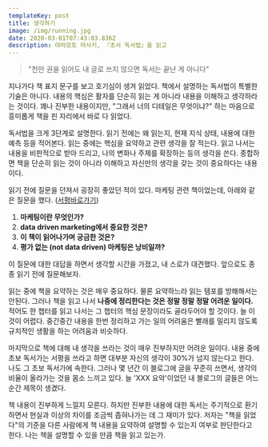 ```yaml
---
templateKey: post
title: 생각하기
image: /img/running.jpg
date: 2020-03-01T07:43:03.836Z
description: 야마모토 마사키, 『초서 독서법』을 읽고
---
```

> "천만 권을 읽어도 내 글로 쓰지 않으면 독서는 끝난 게 아니다"

지나가다 책 표지 문구를 보고 호기심이 생겨 읽었다. 책에서 설명하는 독서법이 특별한 기술은 아니다. 내용의 핵심은 활자를 단순히 읽는 게 아니라 내용을 이해하고 생각하라는 것이다. 꽤나 진부한 내용이지만, "그래서 너의 디테일은 무엇이냐?" 하는 마음으로 흥미롭게 책을 핀 자리에서 바로 다 읽었다.

독서법을 크게 3단계로 설명한다. 읽기 전에는 왜 읽는지, 현재 지식 상태, 내용에 대한 예측 등을 적어본다. 읽는 중에는 핵심을 요약하고 관련 생각을 잘 적는다. 읽고 나서는 내용을 비판적으로 받아 드리고, 나의 변화나 주제를 확장하는 등의 생각을 쓴다. 종합하면 책을 단순히 읽는 것이 아니라 이해하고 자신만의 생각을 갖는 것이 중요하다는 내용이다.

읽기 전에 질문을 던져서 굉장히 좋았던 적이 있다. 마케팅 관련 책이었는데, 아래와 같은 질문을 했다. [](https://jayonthegreen.github.io/post/2018-04-08-data-driven-marketing/)([서평바로가기](https://jayonthegreen.github.io/review/book/2018/2018-04-08-data-driven-marketing/))

1. **마케팅이란 무엇인가?**
2. **data driven marketing에서 중요한 것은?**
3. **이 책이 읽어나가며 궁금한 것은?**
4. **평가 없는 (not data driven) 마케팅은 낭비일까?**

이 질문에 대한 대답을 하면서 생각할 시간을 가졌고, 내 스로가 대견했다. 앞으로도 종종 읽기 전에 질문해보자.

읽는 중에 책을 요약하는 것은 매우 중요하다. 물론 요약하느라 읽는 템포를 방해해서는 안된다. 그러나 책을 읽고 나서 **나중에 정리한다는 것은 정말 정말 정말 어려운 일이다.** 적어도 한 챕터를 읽고 나서는 그 챕터의 핵심 문장이라도 골라두어야 할 것이다. 늘 이것이 어렵다. 중간중간 내용을 한번 정리하고 가는 일의 어려움은 빨래를 밀리지 않도록 규치적인 생활을 하는 어려움과 비슷하다.

마지막으로 책에 대해 내 생각을 쓰라는 것이 매우 진부하지만 어려운 일이다. 내용 중에 초보 독서가는 서평을 쓰라고 하면 대부분 자신의 생각이 30%가 넘지 않는다고 한다. 나도 그 초보 독서가에 속한다. 그러나 몇 년간 이 블로그에 글을 꾸준히 쓰면서, 생각의 비율이 올라가는 것을 몸소 느끼고 있다. 늘 'XXX 요악'이었던 내 블로그의 글들은 어느 순간 제목이 생겼다.

책 내용이 진부하게 느낄지 모른다. 하지만 진부한 내용에 대한 독서는 주기적으로 환기하면서 현실과 이상의 차이를 조금씩 좁혀나가는 데 그 재미가 있다. 저자는 "책을 읽었다"의 기준을 다른 사람에게 책 내용을 요약하여 설명할 수 있는지 여부로 판단한다고 한다. 나는 책을 설명할 수 있을 만큼 책을 읽고 있는가.
